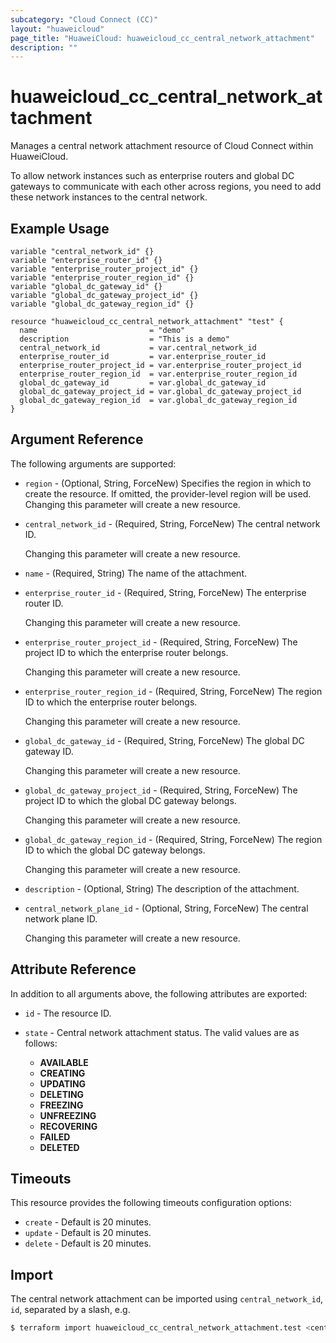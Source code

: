 ```yaml
---
subcategory: "Cloud Connect (CC)"
layout: "huaweicloud"
page_title: "HuaweiCloud: huaweicloud_cc_central_network_attachment"
description: ""
---
```


# huaweicloud_cc_central_network_attachment

Manages a central network attachment resource of Cloud Connect within HuaweiCloud.

To allow network instances such as enterprise routers and global DC gateways to communicate with each other
across regions, you need to add these network instances to the central network.

## Example Usage

```hcl
variable "central_network_id" {}
variable "enterprise_router_id" {}
variable "enterprise_router_project_id" {}
variable "enterprise_router_region_id" {}
variable "global_dc_gateway_id" {}
variable "global_dc_gateway_project_id" {}
variable "global_dc_gateway_region_id" {}

resource "huaweicloud_cc_central_network_attachment" "test" {
  name                         = "demo"
  description                  = "This is a demo"
  central_network_id           = var.central_network_id
  enterprise_router_id         = var.enterprise_router_id
  enterprise_router_project_id = var.enterprise_router_project_id
  enterprise_router_region_id  = var.enterprise_router_region_id
  global_dc_gateway_id         = var.global_dc_gateway_id
  global_dc_gateway_project_id = var.global_dc_gateway_project_id
  global_dc_gateway_region_id  = var.global_dc_gateway_region_id
}
```

## Argument Reference

The following arguments are supported:

* `region` - (Optional, String, ForceNew) Specifies the region in which to create the resource.
  If omitted, the provider-level region will be used. Changing this parameter will create a new resource.

* `central_network_id` - (Required, String, ForceNew) The central network ID.

  Changing this parameter will create a new resource.

* `name` - (Required, String) The name of the attachment.

* `enterprise_router_id` - (Required, String, ForceNew) The enterprise router ID.

  Changing this parameter will create a new resource.

* `enterprise_router_project_id` - (Required, String, ForceNew) The project ID to which the enterprise router belongs.

  Changing this parameter will create a new resource.

* `enterprise_router_region_id` - (Required, String, ForceNew) The region ID to which the enterprise router belongs.

  Changing this parameter will create a new resource.

* `global_dc_gateway_id` - (Required, String, ForceNew) The global DC gateway ID.

  Changing this parameter will create a new resource.

* `global_dc_gateway_project_id` - (Required, String, ForceNew) The project ID to which the global DC gateway belongs.

  Changing this parameter will create a new resource.

* `global_dc_gateway_region_id` - (Required, String, ForceNew) The region ID to which the global DC gateway belongs.

  Changing this parameter will create a new resource.

* `description` - (Optional, String) The description of the attachment.

* `central_network_plane_id` - (Optional, String, ForceNew) The central network plane ID.

  Changing this parameter will create a new resource.

## Attribute Reference

In addition to all arguments above, the following attributes are exported:

* `id` - The resource ID.

* `state` - Central network attachment status.
  The valid values are as follows:
    - **AVAILABLE**
    - **CREATING**
    - **UPDATING**
    - **DELETING**
    - **FREEZING**
    - **UNFREEZING**
    - **RECOVERING**
    - **FAILED**
    - **DELETED**

## Timeouts

This resource provides the following timeouts configuration options:

* `create` - Default is 20 minutes.
* `update` - Default is 20 minutes.
* `delete` - Default is 20 minutes.

## Import

The central network attachment can be imported using `central_network_id`, `id`, separated by a slash, e.g.

```bash
$ terraform import huaweicloud_cc_central_network_attachment.test <central_network_id>/<id>
```
